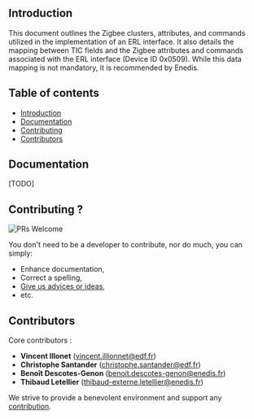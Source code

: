 ## <a name="introduction"></a> Introduction
This document outlines the Zigbee clusters, attributes, and commands utilized in the implementation of an ERL interface. It also details the mapping between TIC fields and the Zigbee attributes and commands associated with the ERL interface (Device ID 0x0509). While this data mapping is not mandatory, it is recommended by Enedis.

## Table of contents

* [Introduction](#introduction)
* [Documentation](#documentation)
* [Contributing](#contrib)
* [Contributors](#contributors)


## <a name="documentation"></a> Documentation

[TODO]

## <a name="contrib"></a> Contributing ?

![PRs Welcome](https://img.shields.io/badge/PRs-welcome-brightgreen.svg?style=flat-square)

You don't need to be a developer to contribute, nor do much, you can simply:
* Enhance documentation,
* Correct a spelling,
* [Give us advices or ideas](https://github.com/Enedis-OSS/TIC2Zigbee/issues/new/choose),
* etc.

## <a name="contributors"></a> Contributors

Core contributors :
* **Vincent Illonet** (<vincent.illionnet@edf.fr>)
* **Christophe Santander** (<christophe.santander@edf.fr>)
* **Benoît Descotes-Genon** (<benoit.descotes-genon@enedis.fr>)
* **Thibaud Letellier** (<thibaud-externe.letellier@enedis.fr>)

We strive to provide a benevolent environment and support any [contribution](#contrib).

